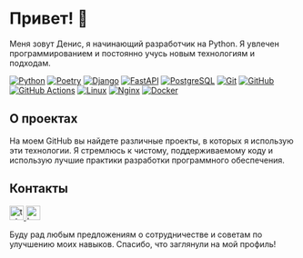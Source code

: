 # Привет! 👋

Меня зовут Денис, я начинающий разработчик на Python. Я увлечен программированием и постоянно учусь новым технологиям и подходам.

[![Python](https://img.shields.io/badge/Python-3776AB?style=for-the-badge&logo=python&logoColor=white)](https://www.python.org/)
[![Poetry](https://img.shields.io/badge/Poetry-60A5FA?style=for-the-badge&logo=poetry&logoColor=white)](https://python-poetry.org/)
[![Django](https://img.shields.io/badge/Django-092E20?style=for-the-badge&logo=django&logoColor=white)](https://www.djangoproject.com/)
[![FastAPI](https://img.shields.io/badge/FastAPI-009688?style=for-the-badge&logo=fastapi&logoColor=white)](https://fastapi.tiangolo.com/)
[![PostgreSQL](https://img.shields.io/badge/PostgreSQL-336791?style=for-the-badge&logo=postgresql&logoColor=white)](https://www.postgresql.org/)
[![Git](https://img.shields.io/badge/Git-F05032?style=for-the-badge&logo=git&logoColor=white)](https://git-scm.com/)
[![GitHub](https://img.shields.io/badge/GitHub-181717?style=for-the-badge&logo=github&logoColor=white)](https://github.com/)
[![GitHub Actions](https://img.shields.io/badge/GitHub%20Actions-2088FF?style=for-the-badge&logo=github-actions&logoColor=white)](https://github.com/features/actions)
[![Linux](https://img.shields.io/badge/Linux-FCC624?style=for-the-badge&logo=linux&logoColor=black)](https://www.kernel.org/)
[![Nginx](https://img.shields.io/badge/Nginx-009639?style=for-the-badge&logo=nginx&logoColor=white)](https://www.nginx.com/)
[![Docker](https://img.shields.io/badge/Docker-2496ED?style=for-the-badge&logo=docker&logoColor=white)](https://www.docker.com/)

## О проектах

На моем GitHub вы найдете различные проекты, в которых я использую эти технологии. Я стремлюсь к чистому, поддерживаемому коду и использую лучшие практики разработки программного обеспечения.

## Контакты

<a href="https://t.me/den_tretyakoff" target="_blank">
  <img src="https://img.shields.io/badge/Telegram-2CA5E0?style=for-the-badge&logo=telegram&logoColor=white" height="25" alt="telegram logo"  />
</a>

<a href="https://career.habr.com/dentretyakoff" target="_blank">
  <img src="https://img.shields.io/badge/HABR%20CAREER-A9A9A9?style=for-the-badge&logo=Habr&logoColor=white" height="25" alt="habr logo"  />
</a>

Буду рад любым предложениям о сотрудничестве и советам по улучшению моих навыков. Спасибо, что заглянули на мой профиль!
